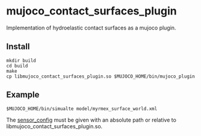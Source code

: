 # mujoco_contact_surfaces_plugin

Implementation of hydroelastic contact surfaces as a mujoco plugin.

## Install

```
mkdir build
cd build
make
cp libmujoco_contact_surfaces_plugin.so $MUJOCO_HOME/bin/mujoco_plugin
```

## Example

```
$MUJOCO_HOME/bin/simualte model/myrmex_surface_world.xml
```

The [sensor_config](https://github.com/fpatzelt/mujoco_contact_surfaces_plugin/blob/3289ff57d39bd9c55cad439804d4cddca31bc0a7/model/myrmex_surface_world.xml#L22C22-L22C35) must be given with an absolute path or relative to libmujoco_contact_surfaces_plugin.so.

